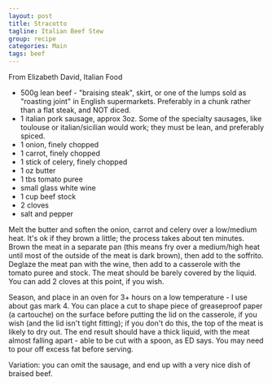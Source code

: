 ```yaml
---
layout: post
title: Stracotto
tagline: Italian Beef Stew
group: recipe
categories: Main
tags: beef
---
```


From Elizabeth David, Italian Food

- 500g lean beef - "braising steak", skirt, or one of the lumps sold as "roasting joint" in English supermarkets.  Preferably in a chunk rather than a flat steak, and NOT diced.
- 1 italian pork sausage, approx 3oz.  Some of the specialty sausages, like toulouse or italian/sicilian would work; they must be lean, and preferably spiced.
- 1 onion, finely chopped
- 1 carrot, finely chopped
- 1 stick of celery, finely chopped
- 1 oz butter
- 1 tbs tomato puree
- small glass white wine
- 1 cup beef stock
- 2 cloves
- salt and pepper

Melt the butter and soften the onion, carrot and celery over a low/medium heat.  It's ok if they brown a little; the process takes about ten minutes.  Brown the meat in a separate pan (this means fry over a medium/high heat until most of the outside of the meat is dark brown), then add to the soffrito.  Deglaze the meat pan with the wine, then add to a casserole with the tomato puree and stock.  The meat should be barely covered by the liquid.  You can add 2 cloves at this point, if you wish.

Season, and place in an oven for 3+ hours on a low temperature - I use about gas mark 4.  You can place a cut to shape piece of greaseproof paper (a cartouche) on the surface before putting the lid on the casserole, if you wish (and the lid isn't tight fitting); if you don't do this, the top of the meat is likely to dry out.  The end result should have a thick liquid, with the meat almost falling apart - able to be cut with a spoon, as ED says.  You may need to pour off excess fat before serving.

Variation: you can omit the sausage, and end up with a very nice dish of braised beef.
